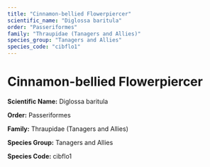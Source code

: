 ```yaml
---
title: "Cinnamon-bellied Flowerpiercer"
scientific_name: "Diglossa baritula"
order: "Passeriformes"
family: "Thraupidae (Tanagers and Allies)"
species_group: "Tanagers and Allies"
species_code: "cibflo1"
---
```


# Cinnamon-bellied Flowerpiercer

**Scientific Name:** Diglossa baritula

**Order:** Passeriformes

**Family:** Thraupidae (Tanagers and Allies)

**Species Group:** Tanagers and Allies

**Species Code:** cibflo1
